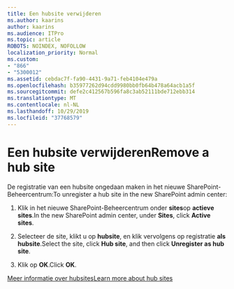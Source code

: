 ```yaml
---
title: Een hubsite verwijderen
ms.author: kaarins
author: kaarins
ms.audience: ITPro
ms.topic: article
ROBOTS: NOINDEX, NOFOLLOW
localization_priority: Normal
ms.custom:
- "866"
- "5300012"
ms.assetid: cebdac7f-fa90-4431-9a71-feb4104e479a
ms.openlocfilehash: b35977262d94cdd9980bb0fb64b478a64acb1a5f
ms.sourcegitcommit: defe2c412567b596fa8c3ab52111bde712ebb314
ms.translationtype: MT
ms.contentlocale: nl-NL
ms.lasthandoff: 10/29/2019
ms.locfileid: "37768579"
---
```

# <a name="remove-a-hub-site"></a><span data-ttu-id="f821d-102">Een hubsite verwijderen</span><span class="sxs-lookup"><span data-stu-id="f821d-102">Remove a hub site</span></span>

<span data-ttu-id="f821d-103">De registratie van een hubsite ongedaan maken in het nieuwe SharePoint-Beheercentrum:</span><span class="sxs-lookup"><span data-stu-id="f821d-103">To unregister a hub site in the new SharePoint admin center:</span></span>
  
1. <span data-ttu-id="f821d-104">Klik in het nieuwe SharePoint-Beheercentrum onder **sites**op **actieve sites**.</span><span class="sxs-lookup"><span data-stu-id="f821d-104">In the new SharePoint admin center, under **Sites**, click **Active sites**.</span></span>

2. <span data-ttu-id="f821d-105">Selecteer de site, klikt u op **hubsite**, en klik vervolgens op registratie **als hubsite**.</span><span class="sxs-lookup"><span data-stu-id="f821d-105">Select the site, click **Hub site**, and then click **Unregister as hub site**.</span></span>

3. <span data-ttu-id="f821d-106">Klik op **OK**.</span><span class="sxs-lookup"><span data-stu-id="f821d-106">Click **OK**.</span></span>

[<span data-ttu-id="f821d-107">Meer informatie over hubsites</span><span class="sxs-lookup"><span data-stu-id="f821d-107">Learn more about hub sites</span></span>](https://support.office.com/article/what-is-a-sharepoint-hub-site-fe26ae84-14b7-45b6-a6d1-948b3966427f)
  